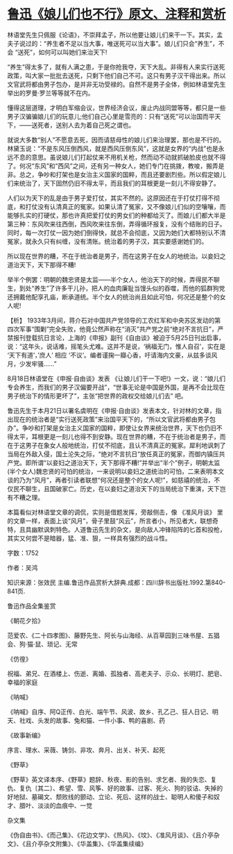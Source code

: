 # [鲁迅《娘儿们也不行》原文、注释和赏析](https://www.vrrw.net/wx/9827.html)

林语堂先生只佩服《论语》，不崇拜孟子，所以他要让娘儿们来干一下。其实，孟夫子说过的：“养生者不足以当大事，唯送死可以当大事”。娘儿们只会“养生”，不会 “送死”，如何可以叫她们来治天下!

“养生”得太多了，就有人满之患，于是你抢我夺，天下大乱。非得有人来实行送死政策，叫大家一批批去送死，只剩下他们自己不可。这只有男子汉干得出来。所以文官武将都由男子包办，是并非无功受禄的。自然不是男子全体，例如林语堂先生举出的罗曼·罗兰等等就不在内。

懂得这层道理，才明白军缩会议，世界经济会议，废止内战同盟等等，都只是一些男子汉骗骗娘儿们的玩意儿;他们自己心里是雪亮的：只有“送死”可以治国而平天下，——送死者，送别人去为着自己死之谓也。

就说大多数“别人”不愿意去死，因而请慈母性的娘儿们来治理罢，那也是不行的。林黛玉说：“不是东风压倒西风，就是西风压倒东风”，这就是女界的“内战”也是永远不息的意思。虽说娘儿们打起仗来不用机关枪，然而动不动就抓破脸皮也就不得了。何况“东风”和“西风”之间，还有另一种女人，她们专门在挑拨，教唆，搬弄是非。总之，争吵和打架也是女治主义国家的国粹，而且还要剧烈些。所以假定娘儿们来统治了，天下固然仍旧不得太平，而且我们的耳根更是一刻儿不得安静了。

人们以为天下的乱是由于男子爱打仗，其实不然的。这原因还在于打仗打得不彻底，和打仗没有认清真正的冤家。如果认清了冤家，又不像娘儿们似的空嚷嚷，而能够扎实的打硬仗，那也许真把爱打仗的男女们的种都给灭了。而娘儿们都大半是第三种：东风吹来往西倒，西风吹来往东倒，弄得循环报复，没有个结账的日子。同时，每一次打仗一因为她们倒得快，就总不会彻底，又因为她们大都特别认不清冤家，就永久只有纠缠，没有清账。统治着的男子汉，其实要感谢她们的。

所以现在世界的糟，不在于统治者是男子，而在这男子在女人的地统治。以妾妇之道治天下，天下那得不糟!

举半个例罢：明朝的魏忠贤是太监——半个女人，他治天下的时候，弄得民不聊生，到处“养生”了许多干儿孙，把人的血肉廉耻当馒头似的吞噬，而他的狐群狗党还拥戴他配享孔庙，断承道统。半个女人的统治尚且如此可怕，何况还是整个的女人呢!



【析】 1933年3月间，蒋介石对中国共产党领导的工农红军和中央苏区发动的第四次军事“围剿”完全失败，他竟公然声称在“消灭”共产党之前“绝对不言抗日”，严禁报刊登载抗日言论，上海的《申报》副刊《自由谈》被迫于5月25日刊出启事，说：“这年头，说话难，摇笔头尤难。这并不是说，‘祸福无门，惟人自召’，实在是 ‘天下有道’，’庶人’ 相应 ‘不议’。编者谨掬一瓣心香，吁请海内文豪，从兹多谈风月，少发牢骚……”

8月18日林语堂在《申报·自由谈》发表 《让娘儿们干一下吧!》一文，说：“娘儿们专会养生，而我们的男子汉偏要开战”，“世事无论是中国是外国，是再不会比现在男子统治下的情形更坏了”，主张“把世界的政权交给娘儿们去” 吧。

鲁迅先生于本月21日以署名虞明在《申报·自由谈》发表本文，针对林的文章，指出现在的统治者是“实行送死政策”来治国平天下的，“所以文官武将都由男子包办”。争吵和打架是女治主义国家的国粹，即使让女界来统治世界，天下也仍旧不得太平，耳根更是一刻儿也得不到安静。现在世界的糟，不在于统治者是男子，而在于这男子在象女人般地统治，打仗不彻底，且认不清真正的冤家。犀利地讽刺了当局在外敌入侵，国土沦失之际，“绝对不言抗日”放任真正的冤家，而御内镇压共产党。即所谓“以妾妇之道治天下，天下那得不糟!”并举出“半个”例子，明朝太监(半个女人)魏忠贤的可怕的统治，一来说明以妾妇之道统治的可怕，二来表明本文谈的乃为“风月”，再者引读者联想“何况还是整个的女人呢!”，如慈禧的统治，不仅民不聊生，且国破家亡。历史，在以妾妇之道治天下的当局统治下重演，天下岂有不糟之理。

本篇看似对林语堂文章的调侃，实则是借题发挥，旁敲侧击，像 《准风月谈》 里的文章一样，表面上谈“风月”，骨子里鼓“风云”，所言者小，所见者大，联想奇特，且具幽默讽刺特色。人道鲁迅先生的杂文，是向敌人冲锋陷阵的匕首和投枪，其实又何尝不是暗器，猛、准、狠，一样具有强烈的战斗性。

字数：1752

作者：吴鸿

知识来源：张效民 主编.鲁迅作品赏析大辞典.成都：四川辞书出版社.1992.第840-841页.

鲁迅作品全集鉴赏

《朝花夕拾》

范爱农、《二十四孝图》、藤野先生、阿长与山海经、从百草园到三味书屋、五猖会、狗·猫·鼠、琐记、无常

《仿徨》

祝福、弟兄、在酒楼上、伤逝、离婚、孤独者、高老夫子、示众、长明灯、肥皂、幸福的家庭

《呐喊》

《呐喊》自序、阿Q正传、白光、端午节、风波、故乡、孔乙己、狂人日记、明天、社戏、头发的故事、兔和猫、一件小事、鸭的喜剧、药

《故事新编》

序言、理水、采薇、铸剑、非攻、奔月、出关、补天、起死

《野草》

《野草》英文译本序、《野草》题辞、秋夜、影的告别、求乞者、我的失恋、复仇、复仇〔其二〕、希望、雪、风筝、好的故事、过客、死火、狗的驳诘、失掉的好地狱、墓碣文、颓败线的颤动、立论、死后、这样的战士、聪明人和傻子和奴才、腊叶、淡淡的血痕中、一觉

杂文集

《伪自由书》、《而己集》、《花边文学》、《热风》、《坟》、《准风月谈》、《且介亭杂文》、《且介亭杂文附集》、《华盖集》、《华盖集续编》

